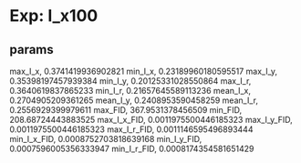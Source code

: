 # Exp: I_x100
## params
max_I_x, 0.3741419936902821
min_I_x, 0.23189960180595517
max_I_y, 0.35398197457939384
min_I_y, 0.20125331028550864
max_I_r, 0.3640619837865233
min_I_r, 0.21657645589113236
mean_I_x, 0.2704905209361265
mean_I_y, 0.2408953590458259
mean_I_r, 0.2556929399979611
max_FID, 367.9531378456509
min_FID, 208.68724443883525
max_I_x_FID, 0.0011975500446185323
max_I_y_FID, 0.0011975500446185323
max_I_r_FID, 0.0011146595496893444
min_I_x_FID, 0.0008752703818639168
min_I_y_FID, 0.0007596005356333947
min_I_r_FID, 0.0008174354581651429
